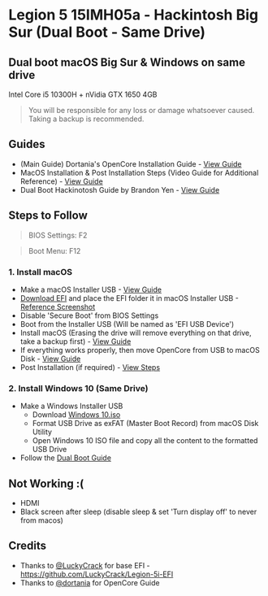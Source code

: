 # Legion 5 15IMH05a - Hackintosh Big Sur (Dual Boot - Same Drive)

## Dual boot macOS Big Sur & Windows on same drive
Intel Core i5 10300H + nVidia GTX 1650 4GB

> You will be responsible for any loss or damage whatsoever caused. Taking a backup is recommended.

## Guides
* (Main Guide) Dortania's OpenCore Installation Guide - [View Guide](https://dortania.github.io/OpenCore-Install-Guide/)
* MacOS Installation & Post Installation Steps (Video Guide for Additional Reference) - [View Guide](https://youtu.be/IP7crXa-5lo?t=180)
* Dual Boot Hackinotosh Guide by Brandon Yen - [View Guide](https://youtu.be/ztxHRGdX0Sw)

## Steps to Follow

> BIOS Settings: F2

> Boot Menu: F12

### 1. Install macOS

* Make a macOS Installer USB - [View Guide](https://dortania.github.io/OpenCore-Install-Guide/installer-guide/winblows-install.html)
* [Download EFI](https://github.com/abhishek110022/Legion-5-15IMH05a-EFI/releases) and place the EFI folder it in macOS Installer USB - [Reference Screenshot](https://dortania.github.io/OpenCore-Install-Guide/assets/img/com-efi-done.a6fb730e.png)
* Disable 'Secure Boot' from BIOS Settings
* Boot from the Installer USB (Will be named as 'EFI USB Device')
* Install macOS (Erasing the drive will remove everything on that drive, take a backup first) - [View Guide](https://youtu.be/IP7crXa-5lo?t=196)
* If everything works properly, then move OpenCore from USB to macOS Disk - [View Guide](https://dortania.github.io/OpenCore-Post-Install/universal/oc2hdd.html)
* Post Installation (if required) - [View Steps](https://dortania.github.io/OpenCore-Post-Install/)

### 2. Install Windows 10 (Same Drive)

* Make a Windows Installer USB
  - Download [Windows 10.iso](https://www.microsoft.com/en-in/software-download/windows10ISO)
  - Format USB Drive as exFAT (Master Boot Record) from macOS Disk Utility
  - Open Windows 10 ISO file and copy all the content to the formatted USB Drive
* Follow the [Dual Boot Guide](https://youtu.be/ztxHRGdX0Sw)

## Not Working :(
* HDMI
* Black screen after sleep (disable sleep & set 'Turn display off' to never from macos)

## Credits
* Thanks to [@LuckyCrack](https://github.com/LuckyCrack) for base EFI - https://github.com/LuckyCrack/Legion-5i-EFI
* Thanks to [@dortania](https://github.com/dortania) for OpenCore Guide
